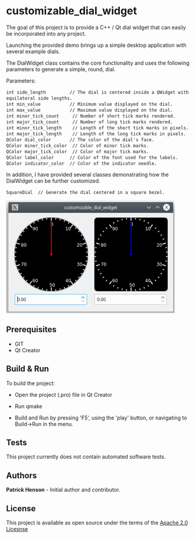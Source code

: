 # customizable_dial_widget

The goal of this project is to provide a C++ / Qt dial widget that can easily be incorporated into any project.  

Launching the provided demo brings up a simple desktop application with several example dials.

The DialWidget class contains the core functionality and uses the following parameters to generate a simple, round, dial.

Parameters:

```
int side_length         // The dial is centered inside a QWidget with equilateral side lengths.
int min_value           // Minimum value displayed on the dial.
int max_value           // Maximum value displayed on the dial.
int minor_tick_count     // Number of short tick marks rendered.
int major_tick_count     // Number of long tick marks rendered.
int minor_tick_length    // Length of the short tick marks in pixels.
int major_tick_length    // Length of the long tick marks in pixels.
QColor dial_color       // The color of the dial's face.
QColor minor_tick_color  // Color of minor tick marks.
QColor major_tick_color  // Color of major tick marks.
QColor label_color      // Color of the font used for the labels.
QColor indicator_color  // Color of the indicator needle.
```

In addition, I have provided several classes demonstrating how the DialWidget can be further customized.  

```
SquareDial  // Generate the dial centered in a square bezel.
```

![base dial](/demo_images/dials.png "Base DialWidget")

## Prerequisites
- GIT
- Qt Creator

## Build & Run

To build the project:

* Open the project (.pro) file in Qt Creator

* Run qmake

* Build and Run by pressing 'F5', using the 'play' button, or navigating to Build->Run in the menu.

## Tests

This project currently does not contain automated software tests.

## Authors

**Patrick Henson** - Initial author and contributor.

## License

This project is available as open source under the terms of the [Apache 2.0 Licesnse](https://opensource.org/licenses/Apache-2.0)
